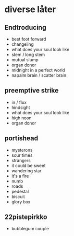 # diverse låter
## Endtroducing
 - best foot forward
 - changeling
 - what does your soul look like
 - stem / long stem
 - mutual slump
 - organ donor
 - midnight in a perfect world
 - napalm brain / scatter brain

## preemptive strike
 - in / flux
 - hindsight
 - what does your soul look like
 - high noon
 - organ donor

## portishead
 - mysterons
 - sour times
 - strangers
 - it could be sweet
 - wandering star
 - it's a fire
 - numb
 - roads
 - pedestal
 - biscuit
 - glory box

## 22pistepirkko
 - bubblegum couple




